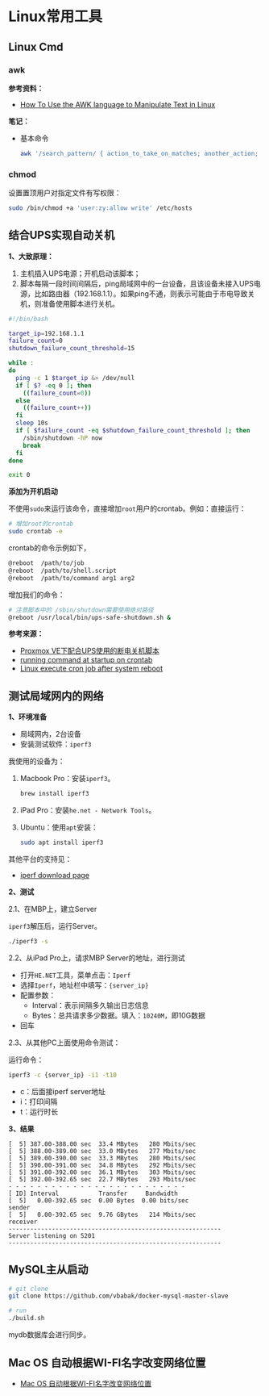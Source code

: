 # Linux常用工具



## Linux Cmd



### awk

**参考资料：**

- [How To Use the AWK language to Manipulate Text in Linux](https://www.digitalocean.com/community/tutorials/how-to-use-the-awk-language-to-manipulate-text-in-linux)

**笔记：**

- 基本命令

  ```bash
  awk '/search_pattern/ { action_to_take_on_matches; another_action; }' file_to_parse
  ```




### chmod

设置置顶用户对指定文件有写权限：

```bash
sudo /bin/chmod +a 'user:zy:allow write' /etc/hosts
```



## 结合UPS实现自动关机

**1、大致原理：**

1. 主机插入UPS电源；开机启动该脚本；
1. 脚本每隔一段时间间隔后，ping局域网中的一台设备，且该设备未接入UPS电源，比如路由器（192.168.1.1）。如果ping不通，则表示可能由于市电导致关机，则准备使用脚本进行关机。



```bash
#!/bin/bash

target_ip=192.168.1.1
failure_count=0
shutdown_failure_count_threshold=15

while :
do
  ping -c 1 $target_ip &> /dev/null
  if [ $? -eq 0 ]; then
    ((failure_count=0))
  else
    ((failure_count++))
  fi
  sleep 10s
  if [ $failure_count -eq $shutdown_failure_count_threshold ]; then
    /sbin/shutdown -hP now
    break
  fi
done

exit 0
```

**添加为开机启动**

不使用`sudo`来运行该命令，直接增加`root`用户的crontab。例如：直接运行：

```bash
# 增加root的crontab
sudo crontab -e
```

crontab的命令示例如下，

```bash
@reboot  /path/to/job
@reboot  /path/to/shell.script
@reboot  /path/to/command arg1 arg2
```

增加我们的命令：

```bash
# 注意脚本中的 /sbin/shutdown需要使用绝对路径
@reboot /usr/local/bin/ups-safe-shutdown.sh &
```

**参考来源：**

- [Proxmox VE下配合UPS使用的断电关机脚本](https://juejin.im/post/6874098313839575047)
- [running command  at startup on crontab](https://askubuntu.com/questions/735935/running-command-at-startup-on-crontab)
- [Linux execute cron job after system reboot](https://www.cyberciti.biz/faq/linux-execute-cron-job-after-system-reboot/)


## 测试局域网内的网络

**1、环境准备**

- 局域网内，2台设备
- 安装测试软件：`iperf3`

我使用的设备为：
1. Macbook Pro：安装`iperf3`。

   ```bash
   brew install iperf3
   ```

2. iPad Pro：安装`he.net - Network Tools`。

3. Ubuntu：使用`apt`安装：

   ```bash
   sudo apt install iperf3
   ```

其他平台的支持见：

- [iperf download page](https://iperf.fr/iperf-download.php)

**2、测试**

2.1、在MBP上，建立Server

`iperf3`解压后，运行Server。

```bash
./iperf3 -s
```

2.2、从iPad Pro上，请求MBP Server的地址，进行测试


- 打开`HE.NET`工具，菜单点击：`Iperf`
- 选择`Iperf`，地址栏中填写：`{server_ip}`
- 配置参数：
  - Interval：表示间隔多久输出日志信息
  - Bytes：总共请求多少数据。填入：`10240M`，即10G数据
- 回车


2.3、从其他PC上面使用命令测试：

运行命令：

```bash
iperf3 -c {server_ip} -i1 -t10
```

- c：后面接iperf server地址
- i：打印间隔
- t：运行时长



**3、结果**


```
[  5] 387.00-388.00 sec  33.4 MBytes   280 Mbits/sec
[  5] 388.00-389.00 sec  33.0 MBytes   277 Mbits/sec
[  5] 389.00-390.00 sec  33.3 MBytes   280 Mbits/sec
[  5] 390.00-391.00 sec  34.8 MBytes   292 Mbits/sec
[  5] 391.00-392.00 sec  36.1 MBytes   303 Mbits/sec
[  5] 392.00-392.65 sec  22.7 MBytes   293 Mbits/sec
- - - - - - - - - - - - - - - - - - - - - - - - -
[ ID] Interval           Transfer     Bandwidth
[  5]   0.00-392.65 sec  0.00 Bytes  0.00 bits/sec                  sender
[  5]   0.00-392.65 sec  9.76 GBytes   214 Mbits/sec                  receiver
-----------------------------------------------------------
Server listening on 5201
-----------------------------------------------------------
```


## MySQL主从启动

```bash
# git clone
git clone https://github.com/vbabak/docker-mysql-master-slave

# run
./build.sh
```


mydb数据库会进行同步。


## Mac OS 自动根据WI-FI名字改变网络位置

- [Mac OS 自动根据WI-FI名字改变网络位置](https://razeencheng.com/post/auto-change-network-location-base-on-name-of-wifi.html)



